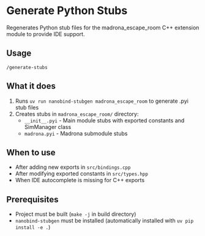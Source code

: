 # Generate Python Stubs

Regenerates Python stub files for the madrona_escape_room C++ extension module to provide IDE support.

## Usage
```
/generate-stubs
```

## What it does
1. Runs `uv run nanobind-stubgen madrona_escape_room` to generate .pyi stub files
2. Creates stubs in `madrona_escape_room/` directory:
   - `__init__.pyi` - Main module stubs with exported constants and SimManager class
   - `madrona.pyi` - Madrona submodule stubs

## When to use
- After adding new exports in `src/bindings.cpp`
- After modifying exported constants in `src/types.hpp`
- When IDE autocomplete is missing for C++ exports

## Prerequisites
- Project must be built (`make -j` in build directory)
- `nanobind-stubgen` must be installed (automatically installed with `uv pip install -e .`)